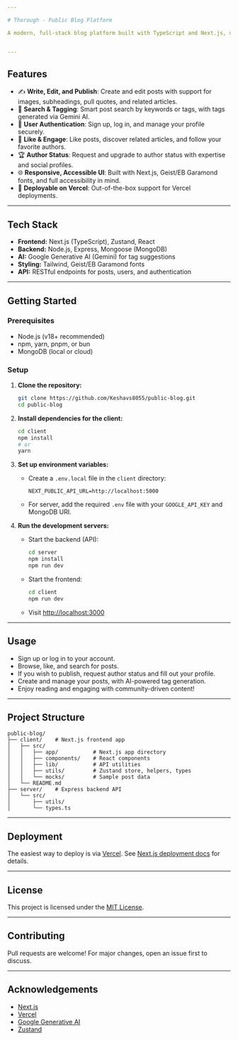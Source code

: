 ```yaml
---

# Thorough - Public Blog Platform

A modern, full-stack blog platform built with TypeScript and Next.js, designed to empower independent writers, citizen journalists, and readers to create, share, and engage with authentic stories and reporting.


---
```


## Features

- ✍️ **Write, Edit, and Publish**: Create and edit posts with support for images, subheadings, pull quotes, and related articles.
- 🔎 **Search & Tagging**: Smart post search by keywords or tags, with tags generated via Gemini AI.
- 👥 **User Authentication**: Sign up, log in, and manage your profile securely.
- 📰 **Like & Engage**: Like posts, discover related articles, and follow your favorite authors.
- 🏆 **Author Status**: Request and upgrade to author status with expertise and social profiles.
- 🌐 **Responsive, Accessible UI**: Built with Next.js, Geist/EB Garamond fonts, and full accessibility in mind.
- 🚀 **Deployable on Vercel**: Out-of-the-box support for Vercel deployments.

---

## Tech Stack

- **Frontend:** Next.js (TypeScript), Zustand, React
- **Backend:** Node.js, Express, Mongoose (MongoDB)
- **AI:** Google Generative AI (Gemini) for tag suggestions
- **Styling:** Tailwind, Geist/EB Garamond fonts
- **API:** RESTful endpoints for posts, users, and authentication

---

## Getting Started

### Prerequisites

- Node.js (v18+ recommended)
- npm, yarn, pnpm, or bun
- MongoDB (local or cloud)

### Setup

1. **Clone the repository:**
   ```bash
   git clone https://github.com/Keshavs8055/public-blog.git
   cd public-blog
   ```

2. **Install dependencies for the client:**
   ```bash
   cd client
   npm install
   # or
   yarn
   ```

3. **Set up environment variables:**
   - Create a `.env.local` file in the `client` directory:
     ```
     NEXT_PUBLIC_API_URL=http://localhost:5000
     ```
   - For server, add the required `.env` file with your `GOOGLE_API_KEY` and MongoDB URI.

4. **Run the development servers:**
   - Start the backend (API):
     ```bash
     cd server
     npm install
     npm run dev
     ```
   - Start the frontend:
     ```bash
     cd client
     npm run dev
     ```
   - Visit [http://localhost:3000](http://localhost:3000)

---

## Usage

- Sign up or log in to your account.
- Browse, like, and search for posts.
- If you wish to publish, request author status and fill out your profile.
- Create and manage your posts, with AI-powered tag generation.
- Enjoy reading and engaging with community-driven content!

---

## Project Structure

```
public-blog/
├── client/    # Next.js frontend app
│   ├── src/
│   │   ├── app/           # Next.js app directory
│   │   ├── components/    # React components
│   │   ├── lib/           # API utilities
│   │   ├── utils/         # Zustand store, helpers, types
│   │   └── mocks/         # Sample post data
│   └── README.md
├── server/    # Express backend API
│   └── src/
│       ├── utils/
│       └── types.ts
```

---

## Deployment

The easiest way to deploy is via [Vercel](https://vercel.com/new?utm_medium=default-template&filter=next.js&utm_source=create-next-app&utm_campaign=create-next-app-readme). See [Next.js deployment docs](https://nextjs.org/docs/app/building-your-application/deploying) for details.

---

## License

This project is licensed under the [MIT License](https://github.com/Keshavs8055/public-blog/edit/main/LICENSE).

---

## Contributing

Pull requests are welcome! For major changes, open an issue first to discuss.

---

## Acknowledgements

- [Next.js](https://nextjs.org/)
- [Vercel](https://vercel.com/)
- [Google Generative AI](https://ai.google/discover/generativeai)
- [Zustand](https://zustand-demo.pmnd.rs/)
